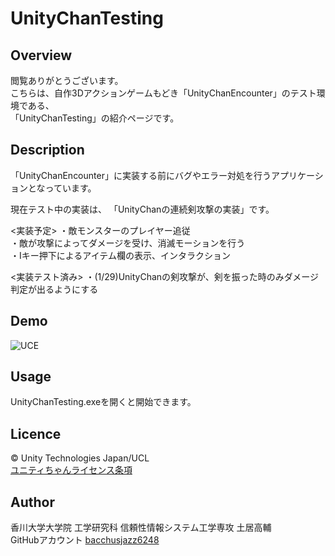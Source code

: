 # UnityChanTesting

## Overview
閲覧ありがとうございます。  
こちらは、自作3Dアクションゲームもどき「UnityChanEncounter」のテスト環境である、  
「UnityChanTesting」の紹介ページです。

## Description
「UnityChanEncounter」に実装する前にバグやエラー対処を行うアプリケーションとなっています。  

現在テスト中の実装は、
「UnityChanの連続剣攻撃の実装」です。

<実装予定>
・敵モンスターのプレイヤー追従  
・敵が攻撃によってダメージを受け、消滅モーションを行う  
・Iキー押下によるアイテム欄の表示、インタラクション  

<実装テスト済み>
・(1/29)UnityChanの剣攻撃が、剣を振った時のみダメージ判定が出るようにする

## Demo
![UCE](https://user-images.githubusercontent.com/59596135/72954072-7a2a9f80-3dda-11ea-9add-753d04d46e73.PNG)

## Usage
UnityChanTesting.exeを開くと開始できます。

## Licence
© Unity Technologies Japan/UCL  
[ユニティちゃんライセンス条項](https://unity-chan.com/contents/guideline/)

## Author  
香川大学大学院 工学研究科 信頼性情報システム工学専攻 土居高輔  
GitHubアカウント [bacchusjazz6248](https://github.com/bacchusjazz6248)
